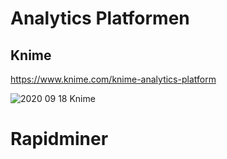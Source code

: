 # Analytics Platformen 

## Knime 

https://www.knime.com/knime-analytics-platform

![2020 09 18 Knime](../pic/2020-09-18-knime.png)


# Rapidminer 

